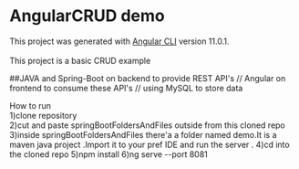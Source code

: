 # AngularCRUD demo

This project was generated with [Angular CLI](https://github.com/angular/angular-cli) version 11.0.1.<br/><br/>
This project is a basic CRUD example 

##JAVA and Spring-Boot on backend to provide REST API's // Angular on frontend to consume these API's // using MySQL to store data

How to run<br/>
1)clone repository<br/>
2)cut and paste springBootFoldersAndFiles outside from this cloned repo<br/>
3)inside springBootFoldersAndFiles there'a a folder named demo.It is a maven java project .Import it to your pref IDE and run the server .
4)cd into the cloned repo
5)npm install
6)ng serve --port 8081

